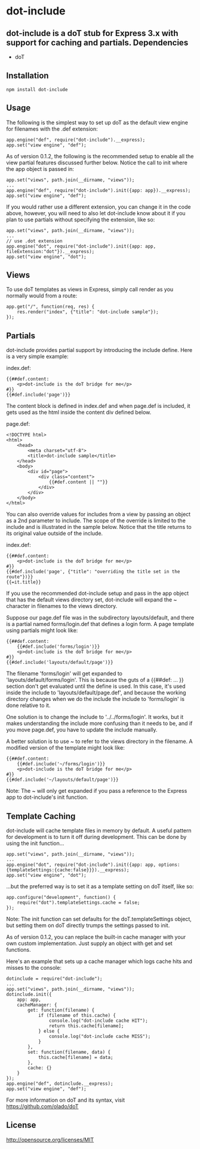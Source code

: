 dot-include
=======

dot-include is a doT stub for Express 3.x with support for caching and partials.
Dependencies
------------
* doT

Installation
------------
`npm install dot-include`

Usage
-----

The following is the simplest way to set up doT as the default view engine for filenames with the .def extension:

	app.engine("def", require("dot-include").__express);
	app.set("view engine", "def");

As of version 0.1.2, the following is the recommended setup to enable all the view partial features discussed further below. Notice the call to init where the app object is passed in:

	app.set("views", path.join(__dirname, "views"));
	...
	app.engine("def", require("dot-include").init({app: app}).__express);
	app.set("view engine", "def");

If you would rather use a different extension, you can change it in the code above, however, you will need to also let dot-include know about it if you plan to use partials without specifying the extension, like so:

	app.set("views", path.join(__dirname, "views"));
	...
	// use .dot extension
	app.engine("dot", require("dot-include").init({app: app, fileExtension:"dot"}).__express);
	app.set("view engine", "dot");

Views
-----

To use doT templates as views in Express, simply call render as you normally would from a route:

	app.get("/", function(req, res) {
		res.render("index", {"title": "dot-include sample"});
	});

Partials
--------

dot-include provides partial support by introducing the include define. Here is a very simple example:

index.def:

	{{##def.content:
		<p>dot-include is the doT bridge for me</p>
	#}}
	{{#def.include('page')}}

The content block is defined in index.def and when page.def is included, it gets used as the html inside the content div defined below.

page.def:

	<!DOCTYPE html>
	<html>
		<head>
			<meta charset="utf-8">
			<title>dot-include sample</title>
		</head>
		<body>
			<div id="page">
				<div class="content">
					{{#def.content || ""}}
				</div>
			</div>
		</body>
	</html>

You can also override values for includes from a view by passing an object as a 2nd parameter to include. The scope of the override is limited to the include and is illustrated in the sample below. Notice that the title returns to its original value outside of the include.

index.def:

	{{##def.content:
		<p>dot-include is the doT bridge for me</p>
	#}}
	{{#def.include('page', {"title": "overriding the title set in the route"})}}
	{{=it.title}}

If you use the recommended dot-include setup and pass in the app object that has the default views directory set, dot-include will expand the ~ character in filenames to the views directory.

Suppose our page.def file was in the subdirectory layouts/default, and there is a partial named forms/login.def that defines a login form. A page template using partials might look like:

	{{##def.content:
		{{#def.include('forms/login')}}
		<p>dot-include is the doT bridge for me</p>
	#}}
	{{#def.include('layouts/default/page')}}

The filename 'forms/login' will get expanded to 'layouts/default/forms/login'. This is because the guts of a {{##def: ... }} section don't get evaluated until the define is used. In this case, it's used inside the include to 'layouts/default/page.def', and because the working directory changes when we do the include the include to 'forms/login' is done relative to it.

One solution is to change the include to '../../forms/login'. It works, but it makes understanding the include more confusing than it needs to be, and if you move page.def, you have to update the include manually.

A better solution is to use ~ to refer to the views directory in the filename. A modified version of the template might look like:

	{{##def.content:
		{{#def.include('~/forms/login')}}
		<p>dot-include is the doT bridge for me</p>
	#}}
	{{#def.include('~/layouts/default/page')}}

Note: The ~ will only get expanded if you pass a reference to the Express app to dot-include's init function.

Template Caching
----------------

dot-include will cache template files in memory by default. A useful pattern for development is to turn it off during  development. This can be done by using the init function...

	app.set("views", path.join(__dirname, "views"));
	...
	app.engine("dot", require("dot-include").init({app: app, options:{templateSettings:{cache:false}}}).__express);
	app.set("view engine", "dot");

...but the preferred way is to set it as a template setting on doT itself, like so:

	app.configure("development", function() {
		require("dot").templateSettings.cache = false;
	});

Note: The init function can set defaults for the doT.templateSettings object, but setting them on doT directly trumps the settings passed to init.

As of version 0.1.2, you can replace the built-in cache manager with your own custom implementation. Just supply an object with get and set functions.

Here's an example that sets up a cache manager which logs cache hits and misses to the console:

	dotinclude = require("dot-include");
	...
	app.set("views", path.join(__dirname, "views"));
	dotinclude.init({
		app: app,
		cacheManager: {
			get: function(filename) {
				if (filename of this.cache) {
					console.log("dot-include cache HIT");
					return this.cache[filename];
				} else {
					console.log("dot-include cache MISS");
				}
			},
			set: function(filename, data) {
				this.cache[filename] = data;
			},
			cache: {}
		}
	});
	app.engine("def", dotinclude.__express);
	app.set("view engine", "def");

For more information on doT and its syntax, visit https://github.com/olado/doT

License
-------
http://opensource.org/licenses/MIT
